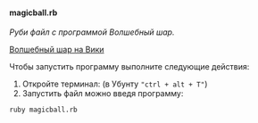 #### magicball.rb 
*Руби файл с программой Волшебный шар.*

[Волшебный шар на Вики](https://ru.wikipedia.org/wiki/Magic_8_ball)

Чтобы запустить программу выполните следующие действия:
 1. Откройте терминал:
 (в Убунту ```"ctrl + alt + T"```)
 2. Запустить файл можно введя программу:
 ```
 ruby magicball.rb
 ```
